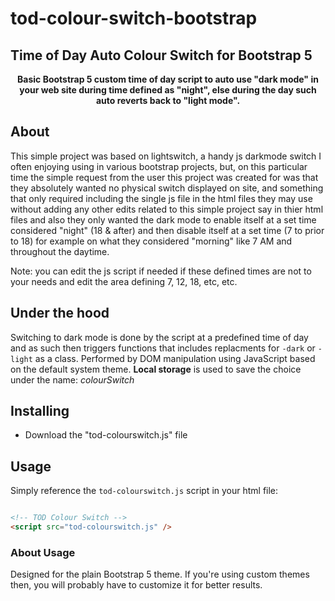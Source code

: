 # tod-colour-switch-bootstrap

## Time of Day Auto Colour Switch for Bootstrap 5

<p align="center">
<b>Basic Bootstrap 5 custom time of day script to auto use "dark mode" in your web site during time defined as "night", else during the day such auto reverts back to "light mode".</b>
</p>

## About

This simple project was based on lightswitch, a handy js darkmode switch I often enjoying using in various bootstrap projects, but, on this particular time the simple request from the user this project was created for was that they absolutely wanted no physical switch displayed on site, and something that only required including the single js file in the html files they may use without adding any other edits related to this simple project say in thier html files and also they only wanted the dark mode to enable itself at a set time considered "night" (18 & after) and then disable itself at a set time (7 to prior to 18) for example on what they considered "morning" like 7 AM and throughout the daytime. 

Note: you can edit the js script if needed if these defined times are not to your needs and edit the area defining 7, 12, 18, etc, etc. 

## Under the hood

Switching to dark mode is done by the script at a predefined time of day and as such then triggers functions that includes replacments for `-dark` or `-light` as a class. Performed by DOM manipulation using JavaScript based on the default system theme. **Local storage** is used to save the choice under the name: _colourSwitch_

## Installing

- Download the "tod-colourswitch.js" file

## Usage

Simply reference the `tod-colourswitch.js` script in your html file:

```html

<!-- TOD Colour Switch -->
<script src="tod-colourswitch.js" />
```

### About Usage

Designed for the plain Bootstrap 5 theme. If you're using custom themes then, you will probably have to customize it for better results.
